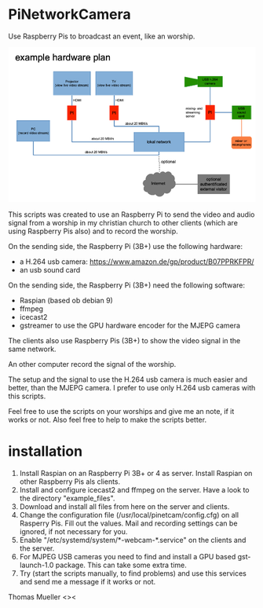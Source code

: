 # PiNetworkCamera
Use Raspberry Pis to broadcast an event, like an worship.

![example hardware plan](/usr/local/pinetcam/example_files/Example_hardware_plan_PiNetCam.png)

This scripts was created to use an Raspberry Pi to send the video and audio signal from a 
worship in my christian church to other clients (which are using Raspberry Pis also) and to record the worship.

On the sending side, the Raspberry Pi (3B+) use the following hardware:
  - a H.264 usb camera: https://www.amazon.de/gp/product/B07PPRKFPR/
  - an usb sound card

On the sending side, the Raspberry Pi (3B+) need the following software:
  - Raspian (based ob debian 9)
  - ffmpeg
  - icecast2
  - gstreamer to use the GPU hardware encoder for the MJEPG camera

The clients also use Raspberry Pis (3B+) to show the video signal in the same network.

An other computer record the signal of the worship.

The setup and the signal to use the H.264 usb camera is much easier and better, than the MJEPG camera.
I prefer to use only H.264 usb cameras with this scripts.

Feel free to use the scripts on your worships and give me an note, if it works or not.
Also feel free to help to make the scripts better.

# installation

1. Install Raspian on an Raspberry Pi 3B+ or 4 as server. Install Raspian on other Raspberry Pis als clients.
2. Install and configure icecast2 and ffmpeg on the server. Have a look to the directory "example_files".
3. Download and install all files from here on the server and clients.
4. Change the configuration file (/usr/local/pinetcam/config.cfg) on all Rasperry Pis. Fill out the values. Mail and recording settings can be ignored, if not necessary for you.
5. Enable "/etc/systemd/system/\*-webcam-\*.service" on the clients and the server.
6. For MJPEG USB cameras you need to find and install a GPU based gst-launch-1.0 package. This can take some extra time.
7. Try (start the scripts manually, to find problems) and use this services and send me a message if it works or not.

Thomas Mueller <><
